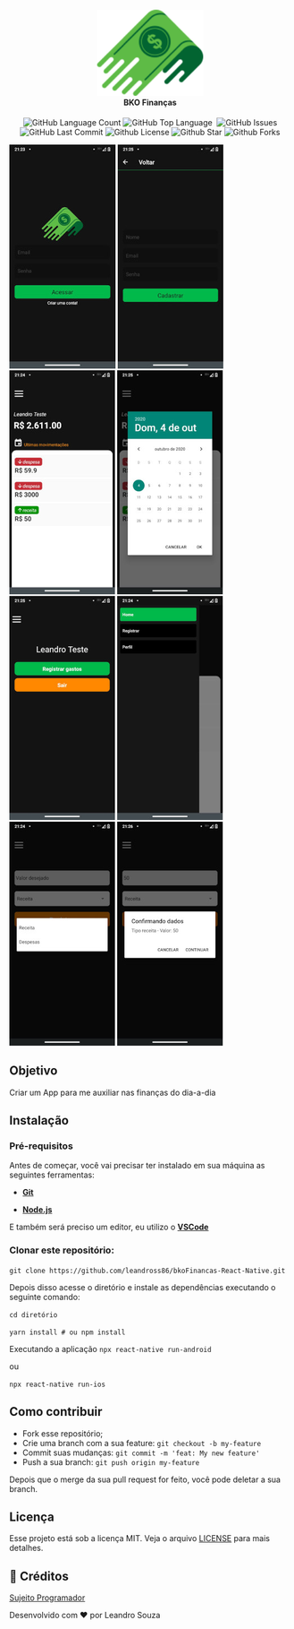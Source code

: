 <h4 align="center">
<img src="src/assets/Logo.png" width="190px" /><br>
 <b>BKO Finanças</b> 
</h4>

<p align="center">
  <img alt="GitHub Language Count" src="https://img.shields.io/github/languages/count/leandross86/bkoFinancas-React-Native" />
  <img alt="GitHub Top Language" src="https://img.shields.io/github/languages/top/leandross86/bkoFinancas-React-Native" />
  <img alt="" src="https://img.shields.io/github/repo-size/leandross86/bkoFinancas-React-Native" />
  <img alt="GitHub Issues" src="https://img.shields.io/github/issues/leandross86/bkoFinancas-React-Native" />
  <img alt="GitHub Last Commit" src="https://img.shields.io/github/last-commit/leandross86/bkoFinancas-React-Native" />
  <img alt="Github License" src="https://img.shields.io/github/license/leandross86/bkoFinancas-React-Native" />
  <img alt="Github Star" src="https://img.shields.io/github/stars/leandross86/bkoFinancas-React-Native?style=social" />
  <img alt="Github Forks" src="https://img.shields.io/github/forks/leandross86/bkoFinancas-React-Native?style=social" />

</p>
<p>
<img src="./src/assets/Screenshots/1.jpeg"/>
<img src="./src/assets/Screenshots/2.jpeg"/>
<img src="./src/assets/Screenshots/3.jpeg"/>
<img src="./src/assets/Screenshots/8.jpeg"/>
<img src="./src/assets/Screenshots/9.jpeg"/>
<img src="./src/assets/Screenshots/4.jpeg"/>
<img src="./src/assets/Screenshots/5.jpeg"/>
<img src="./src/assets/Screenshots/6.jpeg"/>
  
</p>

## Objetivo

Criar um App para me auxiliar nas finanças do dia-a-dia

## Instalação

### Pré-requisitos

Antes de começar, você vai precisar ter instalado em sua máquina as seguintes ferramentas:

- <b>[Git](https://git-scm.com)</b>

- <b>[Node.js](https://nodejs.org/en/)</b>


E também será preciso um editor, eu utilizo o <b>[VSCode](https://code.visualstudio.com/)</b>

### Clonar este repositório:

`git clone https://github.com/leandross86/bkoFinancas-React-Native.git`

Depois disso acesse o diretório e instale as dependências executando o seguinte comando:

`cd diretório`

`yarn install # ou npm install`

Executando a aplicação
`npx react-native run-android`

ou 

`npx react-native run-ios`


## Como contribuir

- Fork esse repositório;
- Crie uma branch com a sua feature: `git checkout -b my-feature`
- Commit suas mudanças: `git commit -m 'feat: My new feature'`
- Push a sua branch: `git push origin my-feature`

Depois que o merge da sua pull request for feito, você pode deletar a sua branch.

## Licença

Esse projeto está sob a licença MIT. Veja o arquivo [LICENSE](LICENSE) para mais detalhes.

## 🤝 Créditos

[Sujeito Programador](https://sujeitoprogramador.com/)

Desenvolvido com ❤ por Leandro Souza